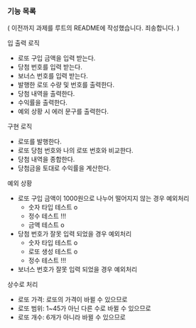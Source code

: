 ### 기능 목록 
( 이전까지 과제를 루트의 README에 작성했습니다. 죄송합니다. )


입 출력 로직
- 로또 구입 금액을 입력 받는다.
- 당첨 번호를 입력 받는다.
- 보너스 번호를 입력 받는다.
- 발행한 로또 수량 및 번호를 출력한다.
- 당첨 내역을 출력한다.
- 수익률을 출력한다.
- 예외 상황 시 에러 문구를 출력한다.


구현 로직
- 로또를 발행한다.
- 로또 당첨 번호와 나의 로또 번호와 비교한다.
- 당첨 내역을 종합한다.
- 당첨금을 토대로 수익률을 계산한다.

예외 상황
- 로또 구입 금액이 1000원으로 나누어 떨어지지 않는 경우 예외처리
  - 숫자 타입 테스트 o
  - 정수 테스트 !!!
  - 금액 테스트 o
- 당첨 번호가 잘못 입력 되었을 경우 예외처리
  - 숫자 타입 테스트 o
  - 로또 생성 테스트 o
  - 정수 테스트 !!!
- 보너스 번호가 잘못 입력 되었을 경우 예외처리


상수로 처리
- 로또 가격: 로또의 가격이 바뀔 수 있으므로
- 로또 범위: 1~45가 아닌 다른 수로 바뀔 수 있으므로
- 로또 개수: 6개가 아니라 바뀔 수 있으므로